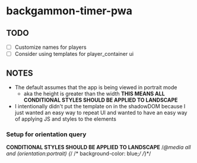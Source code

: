 # backgammon-timer-pwa
## TODO
- [ ] Customize names for players
- [ ] Consider using templates for player_container ui

## NOTES
- The default assumes that the app is being viewed in portrait mode
  - aka the height is greater than the width
  **THIS MEANS ALL CONDITIONAL STYLES SHOULD BE APPLIED TO LANDSCAPE**
- I intentionally didn't put the template on in the shadowDOM because I just wanted an easy way to repeat UI and wanted to have an easy way of applying JS and styles to the elements


### Setup for orientation query
**CONDITIONAL STYLES SHOULD BE APPLIED TO LANDSCAPE**
/*@media all and (orientation:portrait) {*/
/*	background-color: blue;*/
/*}*/
